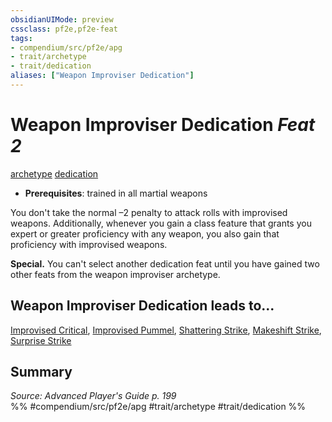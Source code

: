 ```yaml
---
obsidianUIMode: preview
cssclass: pf2e,pf2e-feat
tags:
- compendium/src/pf2e/apg
- trait/archetype
- trait/dedication
aliases: ["Weapon Improviser Dedication"]
---
```

# Weapon Improviser Dedication  *Feat 2*  
[archetype](archetype.md "Archetype Feat Trait")  [dedication](dedication.md "Dedication Feat Trait")  

- **Prerequisites**: trained in all martial weapons

You don't take the normal –2 penalty to attack rolls with improvised weapons. Additionally, whenever you gain a class feature that grants you expert or greater proficiency with any weapon, you also gain that proficiency with improvised weapons.

**Special.** You can't select another dedication feat until you have gained two other feats from the weapon improviser archetype.

## Weapon Improviser Dedication leads to...

[Improvised Critical](improvised-critical-apg.md), [Improvised Pummel](improvised-pummel-apg.md), [Shattering Strike](shattering-strike-apg.md), [Makeshift Strike](makeshift-strike-apg.md), [Surprise Strike](surprise-strike-apg.md)

## Summary

*Source: Advanced Player's Guide p. 199*  
%% #compendium/src/pf2e/apg #trait/archetype #trait/dedication %%